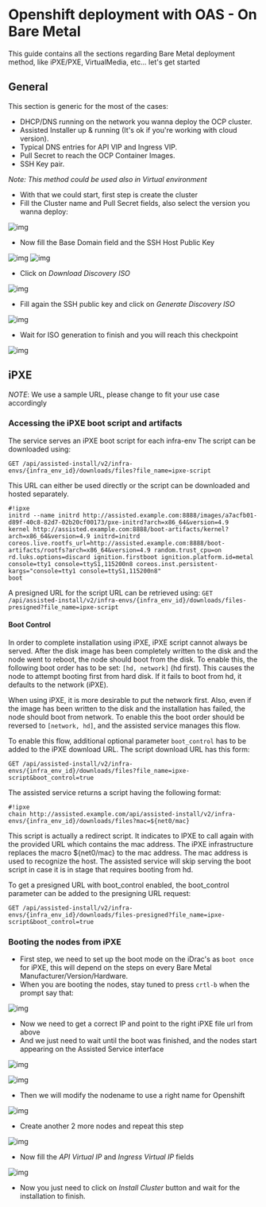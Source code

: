 # Openshift deployment with OAS - On Bare Metal
This guide contains all the sections regarding Bare Metal deployment method, like iPXE/PXE, VirtualMedia, etc... let's get started

## General

This section is generic for the most of the cases:

- DHCP/DNS running on the network you wanna deploy the OCP cluster.
- Assisted Installer up & running (It's ok if you're working with cloud version).
- Typical DNS entries for API VIP and Ingress VIP.
- Pull Secret to reach the OCP Container Images.
- SSH Key pair.

_*Note*: This method could be used also in Virtual environment_

- With that we could start, first step is create the cluster
- Fill the Cluster name and Pull Secret fields, also select the version you wanna deploy:

![img](img/new_cluster.png)

- Now fill the Base Domain field and the SSH Host Public Key

![img](img/entry_base_domain.png)
![img](img/entry_ssh_pub_key.png)

- Click on _Download Discovery ISO_

![img](img/entry_ssh_pub_key.png)

- Fill again the SSH public key and click on _Generate Discovery ISO_

![img](img/entry_ssh_download_discovery.png)

- Wait for ISO generation to finish and you will reach this checkpoint

![img](img/discovery_iso_generated.png)


## iPXE

*NOTE*: We use a sample URL, please change to fit your use case accordingly

### Accessing the iPXE boot script and artifacts

The service serves an iPXE boot script for each infra-env
The script can be downloaded using:
```
GET /api/assisted-install/v2/infra-envs/{infra_env_id}/downloads/files?file_name=ipxe-script
```
This URL can either be used directly or the script can be downloaded and hosted separately.

```
#!ipxe
initrd --name initrd http://assisted.example.com:8888/images/a7acfb01-d89f-40c8-82d7-02b20cf00173/pxe-initrd?arch=x86_64&version=4.9
kernel http://assisted.example.com:8888/boot-artifacts/kernel?arch=x86_64&version=4.9 initrd=initrd coreos.live.rootfs_url=http://assisted.example.com:8888/boot-artifacts/rootfs?arch=x86_64&version=4.9 random.trust_cpu=on rd.luks.options=discard ignition.firstboot ignition.platform.id=metal console=tty1 console=ttyS1,115200n8 coreos.inst.persistent-kargs="console=tty1 console=ttyS1,115200n8"
boot
```
A presigned URL for the script URL can be retrieved using:
`GET /api/assisted-install/v2/infra-envs/{infra_env_id}/downloads/files-presigned?file_name=ipxe-script`

#### Boot Control
In order to complete installation using iPXE, iPXE script cannot always be served.  After the 
disk image has been completely written to the disk and the node went to reboot, the node should 
boot from the disk.  To enable this, the following boot order has to be set: `[hd, network]`
(hd first).  This causes the node to attempt booting first from hard disk. If it fails to boot from 
hd, it defaults to the network (iPXE).

When using iPXE, it is more desirable to put the network first.  Also, even if the image has been 
written to the disk and the installation has failed, the node should boot from network.  To enable this
the boot order should be reversed to `[network, hd]`, and the assisted service manages this flow.

To enable this flow, additional optional parameter `boot_control` has to be added to the iPXE download URL.
The script download URL has this form:

```
GET /api/assisted-install/v2/infra-envs/{infra_env_id}/downloads/files?file_name=ipxe-script&boot_control=true
```

The assisted service returns a script having the following format:

```
#!ipxe
chain http://assisted.example.com/api/assisted-install/v2/infra-envs/{infra_env_id}/downloads/files?mac=${net0/mac}
```

This script is actually a redirect script.  It indicates to IPXE to call again with the provided 
URL which contains the mac address.  The iPXE infrastructure replaces the macro ${net0/mac} to the 
mac address.  The mac address is used to recognize the host.  The assisted service will skip serving 
the boot script in case it is in stage that requires booting from hd.

To get a presigned URL with boot_control enabled, the boot_control parameter can be added to the
presigning URL request:

`GET /api/assisted-install/v2/infra-envs/{infra_env_id}/downloads/files-presigned?file_name=ipxe-script&boot_control=true`

### Booting the nodes from iPXE

- First step, we need to set up the boot mode on the iDrac's as `boot once` for iPXE, this will depend on the steps on every Bare Metal Manufacturer/Version/Hardware.
- When you are booting the nodes, stay tuned to press `crtl-b` when the prompt say that:

![img](img/iPXE_boot.png)

- Now we need to get a correct IP and point to the right iPXE file url from above
- And we just need to wait until the boot was finished, and the nodes start appearing on the Assisted Service interface

![img](img/manual_ipxe_boot.png)

![img](img/boot_from_ipxe.gif)

- Then we will modify the nodename to use a right name for Openshift

![img](img/ai_node_appear.gif)

- Create another 2 more nodes and repeat this step

![img](img/ai_all_nodes.png)

- Now fill the _API Virtual IP_ and _Ingress Virtual IP_ fields

![img](img/ai_vips.png)

- Now you just need to click on _Install Cluster_ button and wait for the installation to finish.
